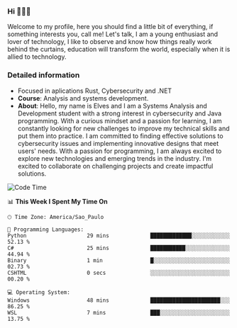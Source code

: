 


### Hi 🙋🏽‍♂️

Welcome to my profile, here you should find a little bit of everything, if something interests you, call me! Let's talk,
I am a young enthusiast and lover of technology, I like to observe and know how things really work behind the curtains, 
education will transform the world, especially when it is allied to technology.

### Detailed information
* Focused in aplications Rust, Cybersecurity and .NET
* **Course**: Analysis and systems development.
* **About**: Hello, my name is Elves and I am a Systems Analysis and Development student with a strong interest in cybersecurity and Java programming. With a curious mindset and a passion for learning, I am constantly looking for new challenges to improve my technical skills and put them into practice. I am committed to finding effective solutions to cybersecurity issues and implementing innovative designs that meet users' needs. With a passion for programming, I am always excited to explore new technologies and emerging trends in the industry. I'm excited to collaborate on challenging projects and create impactful solutions.

<!--START_SECTION:waka-->
![Code Time](http://img.shields.io/badge/Code%20Time-222%20hrs%2023%20mins-blue)

📊 **This Week I Spent My Time On** 

```text
🕑︎ Time Zone: America/Sao_Paulo

💬 Programming Languages: 
Python                   29 mins             █████████████░░░░░░░░░░░░   52.13 % 
C#                       25 mins             ███████████░░░░░░░░░░░░░░   44.94 % 
Binary                   1 min               █░░░░░░░░░░░░░░░░░░░░░░░░   02.73 % 
CSHTML                   0 secs              ░░░░░░░░░░░░░░░░░░░░░░░░░   00.20 % 

💻 Operating System: 
Windows                  48 mins             ██████████████████████░░░   86.25 % 
WSL                      7 mins              ███░░░░░░░░░░░░░░░░░░░░░░   13.75 % 
```


<!--END_SECTION:waka-->


